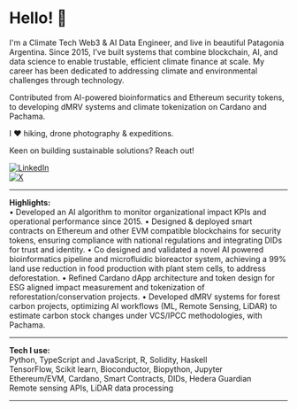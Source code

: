 # Hello! 👋 

I'm a Climate Tech Web3 & AI Data Engineer, and live in beautiful Patagonia Argentina. Since 2015, I’ve built systems that combine blockchain, AI, and data science to enable trustable, efficient climate finance at scale. My career has been dedicated to addressing climate and environmental challenges through technology.

Contributed from AI-powered bioinformatics and Ethereum security tokens, to developing dMRV systems and climate tokenization on Cardano and Pachama.

I ❤️ hiking, drone photography & expeditions.

Keen on building sustainable solutions? Reach out!

[![LinkedIn](https://img.shields.io/badge/LinkedIn-Connect-blue)](https://www.linkedin.com/in/ramon-sundblad/)  
[![X](https://img.shields.io/badge/X-Follow-black)](https://x.com/ramonsund)  






---
**Highlights:**  
• Developed an AI algorithm to monitor organizational impact KPIs and operational performance since 2015. 
• Designed & deployed smart contracts on Ethereum and other EVM compatible blockchains for security tokens, ensuring compliance with national regulations and integrating DIDs for trust and identity. 
• Co designed and validated a novel AI powered bioinformatics pipeline and microfluidic bioreactor system, achieving a 99% land use reduction in food production with plant stem cells, to address deforestation. 
• Refined Cardano dApp architecture and token design for ESG aligned impact measurement and tokenization of reforestation/conservation projects.
• Developed dMRV systems for forest carbon projects, optimizing AI workflows (ML, Remote Sensing, LiDAR) to estimate carbon stock changes under VCS/IPCC methodologies, with Pachama. 

---

**Tech I use:**  
Python, TypeScript and JavaScript, R, Solidity, Haskell  
TensorFlow, Scikit learn, Bioconductor, Biopython, Jupyter  
Ethereum/EVM, Cardano, Smart Contracts, DIDs, Hedera Guardian  
Remote sensing APIs, LiDAR data processing  

---
